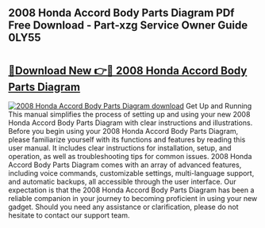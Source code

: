 ## 2008 Honda Accord Body Parts Diagram PDf Free Download - Part-xzg Service Owner Guide 0LY55

# <h2><a href="http://dfrn8lr.blite.top/?on=2008+Honda+Accord+Body+Parts+Diagram">🔗Download New 👉🔴 2008 Honda Accord Body Parts Diagram</a></h2>

[![2008 Honda Accord Body Parts Diagram download](https://i.imgur.com/lujVjoI.png)](http://dfrn8lr.blite.top/?on=2008+Honda+Accord+Body+Parts+Diagram)
Get Up and Running This manual simplifies the process of setting up and using your new 2008 Honda Accord Body Parts Diagram with clear instructions and illustrations. Before you begin using your 2008 Honda Accord Body Parts Diagram, please familiarize yourself with its functions and features by reading this user manual. It includes clear instructions for installation, setup, and operation, as well as troubleshooting tips for common issues. 2008 Honda Accord Body Parts Diagram comes with an array of advanced features, including voice commands, customizable settings, multi-language support, and automatic backups, all accessible through the user interface. Our expectation is that the 2008 Honda Accord Body Parts Diagram has been a reliable companion in your journey to becoming proficient in using your new gadget. Should you need any assistance or clarification, please do not hesitate to contact our support team.
